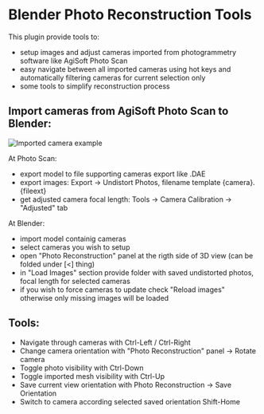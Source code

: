 # Blender Photo Reconstruction Tools

This plugin provide tools to:

- setup images and adjust cameras imported from photogrammetry software like AgiSoft Photo Scan
- easy navigate between all imported cameras using hot keys and automatically filtering cameras for current selection only
- some tools to simplify reconstruction process



## Import cameras from AgiSoft Photo Scan to Blender:

![Imported camera example](https://raw.githubusercontent.com/nightgryphon/Blender_Photo_Reconstruction_Tools/master/Screen1024.png)

At Photo Scan:

- export model to file supporting cameras export like .DAE
- export images: Export -> Undistort Photos, filename template {camera}.{fileext}
- get adjusted camera focal length: Tools -> Camera Calibration -> "Adjusted" tab

At Blender: 

- import model containig cameras
- select cameras you wish to setup
- open "Photo Reconstruction" panel at the rigth side of 3D view (can be folded under [<] thing)
- in "Load Images" section provide folder with saved undistorted photos, focal length for selected cameras
- if you wish to force cameras to update check "Reload images" otherwise only missing images will be loaded


## Tools:

- Navigate through cameras with Ctrl-Left / Ctrl-Right
- Change camera orientation with "Photo Reconstruction" panel -> Rotate camera
- Toggle photo visibility with Ctrl-Down
- Toggle imported mesh visibility with Ctrl-Up
- Save current view orientation with Photo Reconstruction -> Save Orientation
- Switch to camera according selected saved orientation Shift-Home
